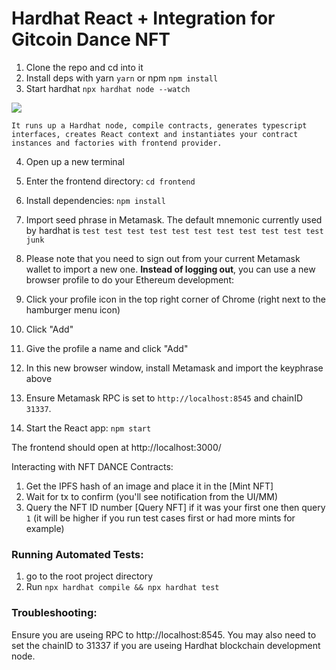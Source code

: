 # Hardhat React + Integration for Gitcoin Dance NFT 
1. Clone the repo and cd into it
2. Install deps with yarn `yarn` or npm `npm install`
3. Start hardhat `npx hardhat node --watch`

![](https://media.giphy.com/media/9l6z9MzXfHX9gKzbvU/giphy.gif)

```text
It runs up a Hardhat node, compile contracts, generates typescript interfaces, creates React context and instantiates your contract instances and factories with frontend provider.
```

4. Open up a new terminal
5. Enter the frontend directory: `cd frontend`
6. Install dependencies: `npm install`
   
7. Import seed phrase in Metamask. The default mnemonic currently used by hardhat is `test test test test test test test test test test test junk`
  1. Please note that you need to sign out from your current Metamask wallet to import a new one. **Instead of logging out**, you can use a new browser profile to do your Ethereum development:
  3. Click your profile icon in the top right corner of Chrome (right next to the hamburger menu icon)
  4. Click "Add"
  5. Give the profile a name and click "Add"
  6. In this new browser window, install Metamask and import the keyphrase above
8. Ensure Metamask RPC is set to `http://localhost:8545` and chainID `31337`.
9. Start the React app: `npm start`

The frontend should open at http://localhost:3000/

Interacting with NFT DANCE Contracts:
1. Get the IPFS hash of an image and place it in the [Mint NFT]
2. Wait for tx to confirm (you'll see notification from the UI/MM)
3. Query the NFT ID number [Query NFT] if it was your first one then query `1` (it will be higher if you run test cases first or had more mints for example)

### Running Automated Tests:
1. go to the root project directory
2. Run `npx hardhat compile && npx hardhat test`

### Troubleshooting:
Ensure you are useing RPC to http://localhost:8545.
You may also need to set the chainID to 31337 if you are useing Hardhat blockchain development node.

